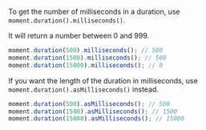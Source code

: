 To get the number of milliseconds in a duration, use `moment.duration().milliseconds()`.

It will return a number between 0 and 999.

```javascript
moment.duration(500).milliseconds(); // 500
moment.duration(1500).milliseconds(); // 500
moment.duration(15000).milliseconds(); // 0
```

If you want the length of the duration in milliseconds, use `moment.duration().asMilliseconds()` instead.

```javascript
moment.duration(500).asMilliseconds(); // 500
moment.duration(1500).asMilliseconds(); // 1500
moment.duration(15000).asMilliseconds(); // 15000
```
